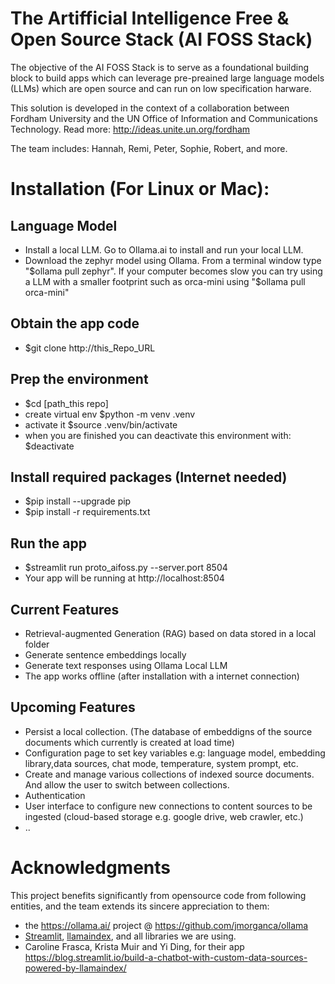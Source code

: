 # The Artifficial Intelligence Free & Open Source Stack (AI FOSS Stack)

The objective of the AI FOSS Stack is to serve as a foundational building block to build apps which can leverage pre-preained large language models (LLMs) which are open source and can run on low specification harware.

This solution is developed in the context of a collaboration between Fordham University and the UN Office of Information and Communications Technology. Read more: http://ideas.unite.un.org/fordham 

The team includes: Hannah, Remi, Peter, Sophie, Robert, and more.

# Installation (For Linux or Mac):

## Language Model
* Install a local LLM. Go to Ollama.ai to install and run your local LLM.
* Download the zephyr model using Ollama. From a terminal window type "$ollama pull zephyr". If your computer becomes slow you can try using a LLM with a smaller footprint such as orca-mini using "$ollama pull orca-mini"

## Obtain the app code
* $git clone http://this_Repo_URL

## Prep the environment
* $cd [path_this repo]
* create virtual env $python -m venv .venv
* activate it $source .venv/bin/activate     
* when you are finished you can deactivate this environment with: $deactivate

## Install required packages (Internet needed)
* $pip install --upgrade pip
* $pip install -r requirements.txt

## Run the app
* $streamlit run proto_aifoss.py --server.port 8504
* Your app will be running at http://localhost:8504


## Current Features
* Retrieval-augmented Generation (RAG) based on data stored in a local folder
* Generate sentence embeddings locally
* Generate text responses using Ollama Local LLM
* The app works offline (after installation with a internet connection)

## Upcoming Features
* Persist a local collection. (The database of embeddigns of the source documents which currently is created at load time)
* Configuration page to set key variables e.g: language model, embedding library,data sources, chat mode, temperature, system prompt, etc.
* Create and manage various collections of indexed source documents. And allow the user to switch between collections.
* Authentication
* User interface to configure new connections to content sources to be ingested (cloud-based storage e.g. google drive, web crawler, etc.)
* ..

# Acknowledgments
This project benefits significantly from opensource code from following entities, and the team extends its sincere appreciation to them:
* the https://ollama.ai/ project @ https://github.com/jmorganca/ollama
* [Streamlit](https://streamlit.io/), [llamaindex](https://www.llamaindex.ai/), and all libraries we are using.
* Caroline Frasca, Krista Muir and Yi Ding, for their app https://blog.streamlit.io/build-a-chatbot-with-custom-data-sources-powered-by-llamaindex/